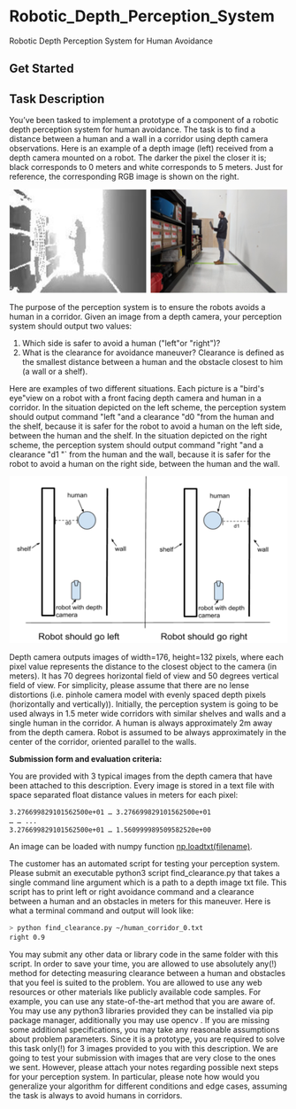 # Robotic_Depth_Perception_System

Robotic Depth Perception System for Human Avoidance

## Get Started

## Task Description

You’ve been tasked to implement a prototype of a component of a robotic depth
perception system for human avoidance. The task is to find a distance between a human and a
wall in a corridor using depth camera observations. Here is an example of a depth image (left)
received from a depth camera mounted on a robot. The darker the pixel the closer it is; black
corresponds to 0 meters and white corresponds to 5 meters. Just for reference, the
corresponding RGB image is shown on the right.

![](res/example.png)

The purpose of the perception system is to ensure the robots avoids a human in a
corridor. Given an image from a depth camera, your perception system should output two
values:

1) Which side is safer to avoid a human ("left"or "right")?
2) What is the clearance for avoidance maneuver? Clearance is defined as the smallest
distance between a human and the obstacle closest to him (a wall or a shelf).

Here are examples of two different situations. Each picture is a "bird's eye"view on a
robot with a front facing depth camera and human in a corridor. In the situation depicted on the
left scheme, the perception system should output command "left "and a clearance "d0 "from the
human and the shelf, because it is safer for the robot to avoid a human on the left side, between
the human and the shelf. In the situation depicted on the right scheme, the perception system
should output command "right "and a clearance "d1 "` from the human and the wall, because it is
safer for the robot to avoid a human on the right side, between the human and the wall.

![](res/example_robot.png)

Depth camera outputs images of width=176, height=132 pixels, where each pixel value
represents the distance to the closest object to the camera (in meters). It has 70 degrees
horizontal field of view and 50 degrees vertical field of view. For simplicity, please assume that
there are no lense distortions (i.e. pinhole camera model with evenly spaced depth pixels
(horizontally and vertically)). Initially, the perception system is going to be used always in 1.5
meter wide corridors with similar shelves and walls and a single human in the corridor. A human
is always approximately 2m away from the depth camera. Robot is assumed to be always
approximately in the center of the corridor, oriented parallel to the walls.

**Submission form and evaluation criteria:**

You are provided with 3 typical images from the depth camera that have been attached
to this description. Every image is stored in a text file with space separated float distance values
in meters for each pixel:

```
3.276699829101562500e+01 … 3.276699829101562500e+01
… … ...
3.276699829101562500e+01 … 1.560999989509582520e+00
```

An image can be loaded with numpy function [np.loadtxt(filename)](https://docs.scipy.org/doc/numpy-1.13.0/reference/generated/numpy.loadtxt.html).

The customer has an automated script for testing your perception system. Please submit
an executable python3 script find_clearance.py that takes a single command line argument
which is a path to a depth image txt file. This script has to print left or right avoidance command
and a clearance between a human and an obstacles in meters for this maneuver. Here is what a
terminal command and output will look like:

```bash
> python find_clearance.py ~/human_corridor_0.txt
right 0.9
```

You may submit any other data or library code in the same folder with this script.
In order to save your time, you are allowed to use absolutely any(!) method for detecting
measuring clearance between a human and obstacles that you feel is suited to the problem.
You are allowed to use any web resources or other materials like publicly available code
samples. For example, you can use any state-of-the-art method that you are aware of. You may
use any python3 libraries provided they can be installed via pip package manager, additionally
you may use opencv . If you are missing some additional specifications, you may take any
reasonable assumptions about problem parameters.
Since it is a prototype, you are required to solve this task only(!) for 3 images provided to
you with this description. We are going to test your submission with images that are very close
to the ones we sent. However, please attach your notes regarding possible next steps for your
perception system. In particular, please note how would you generalize your algorithm for
different conditions and edge cases, assuming the task is always to avoid humans in corridors.